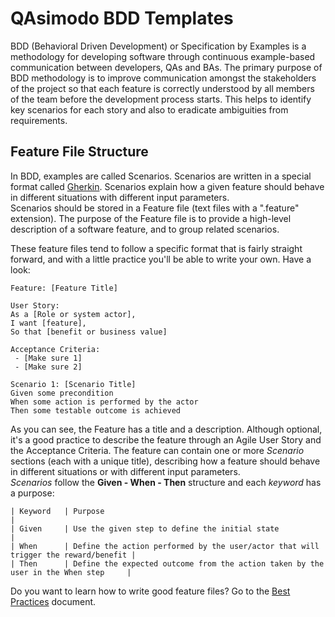 # QAsimodo BDD Templates

BDD (Behavioral Driven Development) or Specification by Examples is a methodology for developing software through continuous example-based 
communication between developers, QAs and BAs. The primary purpose of BDD methodology is to improve communication amongst the stakeholders 
of the project so that each feature is correctly understood by all members of the team before the development process starts. 
This helps to identify key scenarios for each story and also to eradicate ambiguities from requirements.

## Feature File Structure
In BDD, examples are called Scenarios. Scenarios are written in a special format called [Gherkin](https://automationpanda.com/2017/01/26/bdd-101-the-gherkin-language/). 
Scenarios explain how a given feature should behave in different situations with different input parameters.  
Scenarios should be stored in a Feature file (text files with a ".feature" extension). The purpose of the Feature file is to provide a high-level 
description of a software feature, and to group related scenarios.
      
These feature files tend to follow a specific format that is fairly straight forward, 
and with a little practice you'll be able to write your own. Have a look:

    Feature: [Feature Title]

    User Story:  
    As a [Role or system actor],  
    I want [feature],  
    So that [benefit or business value]  
    
    Acceptance Criteria:  
     - [Make sure 1] 
     - [Make sure 2]
    
    Scenario 1: [Scenario Title]  
    Given some precondition  
    When some action is performed by the actor  
    Then some testable outcome is achieved

As you can see, the Feature has a title and a description. Although optional, it's a good practice to describe the feature through an Agile User Story and the Acceptance Criteria.
The feature can contain one or more _Scenario_ sections (each with a unique title), describing how a feature should behave in different situations or
with different input parameters.  
_Scenarios_ follow the **Given - When - Then** structure and each _keyword_ has a purpose:

    | Keyword   | Purpose                                                                            |
    | Given     | Use the given step to define the initial state                                     |  
    | When      | Define the action performed by the user/actor that will trigger the reward/benefit |
    | Then      | Define the expected outcome from the action taken by the user in the When step     |
    


Do you want to learn how to write good feature files? Go to the [Best Practices](https://github.com/Etiqa/qasimodo-bdd-templates/blob/master/Guide-writing-scenarios.md) document.












          




























